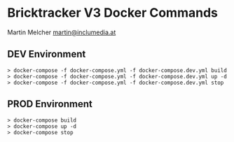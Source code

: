 Bricktracker V3 Docker Commands
===============================
Martin Melcher <martin@inclumedia.at>

DEV Environment
---------------

```
> docker-compose -f docker-compose.yml -f docker-compose.dev.yml build
> docker-compose -f docker-compose.yml -f docker-compose.dev.yml up -d
> docker-compose -f docker-compose.yml -f docker-compose.dev.yml stop
```

PROD Environment
----------------

```
> docker-compose build
> docker-compose up -d
> docker-compose stop
```
